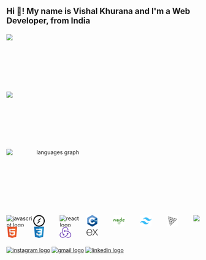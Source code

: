 <h2 align="left">Hi 👋! My name is Vishal Khurana and I'm a Web Developer, from India</h2>

###

<div align="center" style="display: flex; flex-direction: column;">
  <img src="https://github-readme-streak-stats.herokuapp.com?user=iamvishalkhurana&date_format=M%20j%5B%2C%20Y%5D&theme=github_dark&hide_border=true" height="150" />

  <img src="http://github-profile-summary-cards.vercel.app/api/cards/profile-details?username=iamvishalkhurana&theme=github_dark" height="150" />

  <img src="https://github-readme-stats.vercel.app/api/top-langs?username=iamvishalkhurana&theme=github_dark&locale=en&hide_title=false&layout=compact&card_width=500&langs_count=5&hide_border=false" height="150" alt="languages graph" width="50%" />
</div>


###

<img align="right" height="150" src="https://miro.medium.com/max/1290/0*s2ivt9cecdqsXvts.gif"  />

###

<div align="left" style="display: grid; grid-template-columns: repeat(7, 1fr);">
  <img src="https://cdn.jsdelivr.net/gh/devicons/devicon/icons/javascript/javascript-original.svg" height="30" alt="javascript logo"  />
  
  <img src="https://github.com/devicons/devicon/blob/v2.16.0/icons/socketio/socketio-original.svg" height="30" alt="socketio logo"  />
  
  <img src="https://cdn.jsdelivr.net/gh/devicons/devicon/icons/react/react-original.svg" height="30" alt="react logo"  />
  
  <img src="https://github.com/devicons/devicon/blob/v2.16.0/icons/cplusplus/cplusplus-original.svg" height="30" alt="cpp logo"  />
  
  <img src="https://github.com/devicons/devicon/blob/v2.16.0/icons/nodejs/nodejs-plain-wordmark.svg" height="30" alt="nodejs logo"  />
  <img src="https://github.com/devicons/devicon/blob/v2.16.0/icons/tailwindcss/tailwindcss-original.svg" height="30" alt="tailwind logo"  />
  
  <img src="https://github.com/devicons/devicon/blob/v2.16.0/icons/threejs/threejs-original.svg" height="30" alt="threejs logo"  />
  
  <img src="https://github.com/devicons/devicon/blob/v2.16.0/icons/html5/html5-original.svg" height="30" alt="html logo"  />
 
  <img src="https://github.com/devicons/devicon/blob/v2.16.0/icons/css3/css3-original.svg" height="30" alt="css logo"  />
  
  <img src="https://github.com/devicons/devicon/blob/v2.16.0/icons/redux/redux-original.svg" height="30" alt="redux logo"  />
  
  <img src="https://github.com/devicons/devicon/blob/v2.16.0/icons/express/express-original.svg" height="30" alt="express logo"  />
  

  
</div>

###

<div align="left">
  
 <a href="https://www.instagram.com/youvish.pvt/" target="_blank"> <img src="https://img.shields.io/static/v1?message=Instagram&logo=instagram&label=&color=E4405F&logoColor=white&labelColor=&style=for-the-badge" height="35" alt="instagram logo"  /></a>
  <a href="mailto:khuranavishal000@gmail.com" target="_blank"><img src="https://img.shields.io/static/v1?message=Gmail&logo=gmail&label=&color=D14836&logoColor=white&labelColor=&style=for-the-badge" height="35" alt="gmail logo"  /></a>
  <a href="https://www.linkedin.com/in/vishal-khurana-867632223/" target="_blank"><img src="https://img.shields.io/static/v1?message=LinkedIn&logo=linkedin&label=&color=0077B5&logoColor=white&labelColor=&style=for-the-badge" height="35" alt="linkedin logo"  /></a>
</div>

###

<br clear="both">


###
